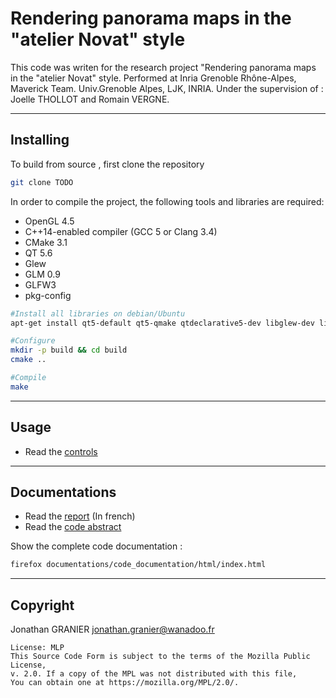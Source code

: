 # Rendering panorama maps in the "atelier Novat" style



This code was writen for the research project "Rendering panorama maps in the "atelier Novat" style. Performed at Inria Grenoble Rhône-Alpes, Maverick Team. Univ.Grenoble Alpes, LJK, INRIA. Under the supervision of : Joelle THOLLOT and Romain VERGNE.

-----------------------------------------
## Installing
To build from source , first clone the repository
```bash
git clone TODO
```



In order to compile the project, the following tools and libraries are required:
* OpenGL 4.5
* C++14-enabled compiler (GCC 5 or Clang 3.4)
* CMake 3.1
* QT 5.6
* Glew
* GLM 0.9
* GLFW3
* pkg-config

```bash
#Install all libraries on debian/Ubuntu
apt-get install qt5-default qt5-qmake qtdeclarative5-dev libglew-dev libglm-dev libglfw3-dev pkg-config

#Configure
mkdir -p build && cd build
cmake ..

#Compile
make
```
-----------------------------------------
## Usage

+ Read the [controls](documentations/controls.md)

-----------------------------------------
## Documentations
+ Read the [report](documentations/report/Rapport/M2Report_Jonathan_Granier.pdf) (In french)
+ Read the [code abstract]()

Show the complete code documentation :
```bash
firefox documentations/code_documentation/html/index.html
```
-----------------------------------------
## Copyright
Jonathan GRANIER <jonathan.granier@wanadoo.fr>
```
License: MLP
This Source Code Form is subject to the terms of the Mozilla Public License,
v. 2.0. If a copy of the MPL was not distributed with this file,
You can obtain one at https://mozilla.org/MPL/2.0/.
```
